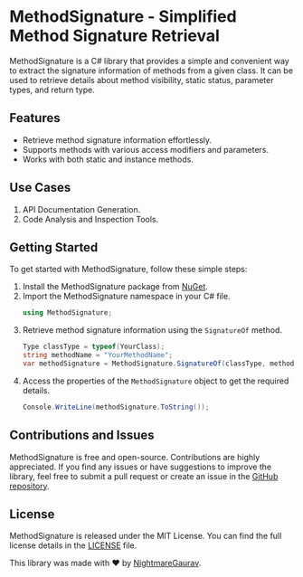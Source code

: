 # MethodSignature - Simplified Method Signature Retrieval

MethodSignature is a C# library that provides a simple and convenient way to extract the signature information of methods from a given class. It can be used to retrieve details about method visibility, static status, parameter types, and return type.

## Features
* Retrieve method signature information effortlessly.
* Supports methods with various access modifiers and parameters.
* Works with both static and instance methods.

## Use Cases
1. API Documentation Generation.
2. Code Analysis and Inspection Tools.

## Getting Started
To get started with MethodSignature, follow these simple steps:
1. Install the MethodSignature package from [NuGet](https://www.nuget.org/packages/nightmaregaurav.methodsignature/).
2. Import the MethodSignature namespace in your C# file.
    ```csharp
    using MethodSignature;
    ```
3. Retrieve method signature information using the `SignatureOf` method.
    ```csharp
    Type classType = typeof(YourClass);
    string methodName = "YourMethodName";
    var methodSignature = MethodSignature.SignatureOf(classType, methodName);
    ```
4. Access the properties of the `MethodSignature` object to get the required details.
    ```csharp
    Console.WriteLine(methodSignature.ToString());
    ```

## Contributions and Issues
MethodSignature is free and open-source. Contributions are highly appreciated. If you find any issues or have suggestions to improve the library, feel free to submit a pull request or create an issue in the [GitHub repository](https://github.com/nightmaregaurav/MethodSignature).

## License
MethodSignature is released under the MIT License. You can find the full license details in the [LICENSE](https://github.com/nightmaregaurav/MethodSignature/blob/main/LICENSE) file.

This library was made with ❤️ by [NightmareGaurav](https://github.com/nightmaregaurav).
